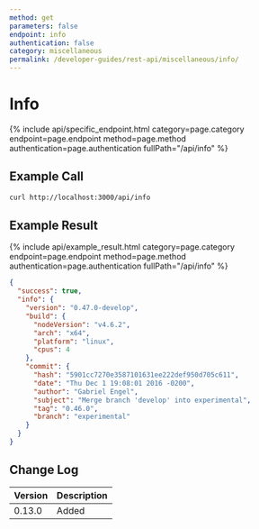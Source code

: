 ```yaml
---
method: get
parameters: false
endpoint: info
authentication: false
category: miscellaneous
permalink: /developer-guides/rest-api/miscellaneous/info/
--- 
```


# Info

{% include api/specific_endpoint.html category=page.category endpoint=page.endpoint method=page.method authentication=page.authentication fullPath="/api/info" %}

<!-- 
A simple method, requires no authentication, that returns information about the server including version information.

| URL | Requires Auth | HTTP Method |
| :--- | :--- | :--- | :--- |
| `/api/info` | `no` | `GET` | -->

## Example Call

```bash
curl http://localhost:3000/api/info
```

## Example Result

{% include api/example_result.html category=page.category endpoint=page.endpoint method=page.method authentication=page.authentication fullPath="/api/info" %}

```json
{
  "success": true,
  "info": {
    "version": "0.47.0-develop",
    "build": {
      "nodeVersion": "v4.6.2",
      "arch": "x64",
      "platform": "linux",
      "cpus": 4
    },
    "commit": {
      "hash": "5901cc7270e3587101631ee222def950d705c611",
      "date": "Thu Dec 1 19:08:01 2016 -0200",
      "author": "Gabriel Engel",
      "subject": "Merge branch 'develop' into experimental",
      "tag": "0.46.0",
      "branch": "experimental"
    }
  }
}
```

## Change Log

| Version | Description |
| :--- | :--- |
| 0.13.0 | Added |
